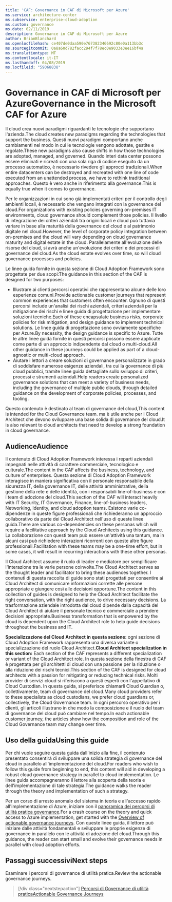 ```yaml
---
title: 'CAF: Governance in CAF di Microsoft per Azure'
ms.service: architecture-center
ms.subservice: enterprise-cloud-adoption
ms.custom: governance
ms.date: 02/11/2019
description: Governance in CAF di Microsoft per Azure
author: BrianBlanchard
ms.openlocfilehash: ce407de0daa590e767382346692c80e0a113bb3c
ms.sourcegitcommit: 0a8a60d782facc294f7f78ec0e9033e3ee16bf4a
ms.translationtype: MT
ms.contentlocale: it-IT
ms.lasthandoff: 04/08/2019
ms.locfileid: "59068838"
---
```

# <a name="governance-in-the-microsoft-caf-for-azure"></a><span data-ttu-id="3dc73-103">Governance in CAF di Microsoft per Azure</span><span class="sxs-lookup"><span data-stu-id="3dc73-103">Governance in the Microsoft CAF for Azure</span></span>

<span data-ttu-id="3dc73-104">Il cloud crea nuovi paradigmi riguardanti le tecnologie che supportano l'azienda.</span><span class="sxs-lookup"><span data-stu-id="3dc73-104">The cloud creates new paradigms regarding the technologies that support the business.</span></span> <span data-ttu-id="3dc73-105">Questi nuovi paradigmi comportano anche cambiamenti nel modo in cui le tecnologie vengono adottate, gestite e regolate.</span><span class="sxs-lookup"><span data-stu-id="3dc73-105">These new paradigms also cause shifts in how those technologies are adopted, managed, and governed.</span></span> <span data-ttu-id="3dc73-106">Quando interi data center possono essere eliminati e ricreati con una sola riga di codice eseguito da un processo automatico, è necessario rivedere gli approcci tradizionali.</span><span class="sxs-lookup"><span data-stu-id="3dc73-106">When entire datacenters can be destroyed and recreated with one line of code executed from an unattended process, we have to rethink traditional approaches.</span></span> <span data-ttu-id="3dc73-107">Questo è vero anche in riferimento alla governance.</span><span class="sxs-lookup"><span data-stu-id="3dc73-107">This is equally true when it comes to governance.</span></span>

<span data-ttu-id="3dc73-108">Per le organizzazioni in cui sono già implementati criteri per il controllo degli ambienti locali, è necessario che vengano integrati con la governance del cloud.</span><span class="sxs-lookup"><span data-stu-id="3dc73-108">For organizations with existing policies governing on-premises IT environments, cloud governance should complement those policies.</span></span> <span data-ttu-id="3dc73-109">Il livello di integrazione dei criteri aziendali tra origini locali e cloud può tuttavia variare in base alla maturità della governance del cloud e al patrimonio digitale nel cloud.</span><span class="sxs-lookup"><span data-stu-id="3dc73-109">However, the level of corporate policy integration between on-premises and the cloud will vary depending on cloud governance maturity and digital estate in the cloud.</span></span> <span data-ttu-id="3dc73-110">Parallelamente all'evoluzione delle risorse del cloud, si avrà anche un'evoluzione dei criteri e dei processi di governance del cloud.</span><span class="sxs-lookup"><span data-stu-id="3dc73-110">As the cloud estate evolves over time, so will cloud governance processes and policies.</span></span>

<span data-ttu-id="3dc73-111">Le linee guida fornite in questa sezione di Cloud Adoption Framework sono progettate per due scopi:</span><span class="sxs-lookup"><span data-stu-id="3dc73-111">The guidance in this section of the CAF is designed for two purposes:</span></span>

* <span data-ttu-id="3dc73-112">Illustrare ai clienti percorsi operativi che rappresentano alcune delle loro esperienze comuni.</span><span class="sxs-lookup"><span data-stu-id="3dc73-112">Provide actionable customer journeys that represent common experiences that customers often encounter.</span></span> <span data-ttu-id="3dc73-113">Ognuno di questi percorsi include un'analisi dei rischi aziendali, criteri aziendali per la mitigazione dei rischi e linee guida di progettazione per implementare soluzioni tecniche.</span><span class="sxs-lookup"><span data-stu-id="3dc73-113">Each of these encapsulate business risks, corporate policies for risk mitigation, and design guidance to implement technical solutions.</span></span> <span data-ttu-id="3dc73-114">Le linee guida di progettazione sono ovviamente specifiche per Azure.</span><span class="sxs-lookup"><span data-stu-id="3dc73-114">By necessity, the design guidance is specific to Azure.</span></span> <span data-ttu-id="3dc73-115">Tutte le altre linee guida fornite in questi percorsi possono essere applicate come parte di un approccio indipendente dal cloud o multi-cloud.</span><span class="sxs-lookup"><span data-stu-id="3dc73-115">All other guidance in these journeys could be applied as part of a cloud-agnostic or multi-cloud approach.</span></span>
* <span data-ttu-id="3dc73-116">Aiutare i lettori a creare soluzioni di governance personalizzate in grado di soddisfare numerose esigenze aziendali, tra cui la governance di più cloud pubblici, tramite linee guida dettagliate sullo sviluppo di criteri, processi e strumenti aziendali.</span><span class="sxs-lookup"><span data-stu-id="3dc73-116">Help readers create personalized governance solutions that can meet a variety of business needs, including the governance of multiple public clouds, through detailed guidance on the development of corporate policies, processes, and tooling.</span></span>

<span data-ttu-id="3dc73-117">Questo contenuto è destinato al team di governance del cloud,</span><span class="sxs-lookup"><span data-stu-id="3dc73-117">This content is intended for the Cloud Governance team.</span></span> <span data-ttu-id="3dc73-118">ma è utile anche per i Cloud Architect che devono sviluppare una base solida di governance del cloud.</span><span class="sxs-lookup"><span data-stu-id="3dc73-118">It is also relevant to cloud architects that need to develop a strong foundation in cloud governance.</span></span>

## <a name="audience"></a><span data-ttu-id="3dc73-119">Audience</span><span class="sxs-lookup"><span data-stu-id="3dc73-119">Audience</span></span>

<span data-ttu-id="3dc73-120">Il contenuto di Cloud Adoption Framework interessa i reparti aziendali impegnati nelle attività di carattere commerciale, tecnologico e culturale.</span><span class="sxs-lookup"><span data-stu-id="3dc73-120">The content in the CAF affects the business, technology, and culture of enterprises.</span></span> <span data-ttu-id="3dc73-121">Questa sezione di Cloud Adoption Framework interagisce in maniera significativa con il personale responsabile della sicurezza IT, della governance IT, delle attività amministrative, della gestione della rete e delle identità, con i responsabili line-of-business e con i team di adozione del cloud.</span><span class="sxs-lookup"><span data-stu-id="3dc73-121">This section of the CAF will interact heavily with IT Security, IT Governance, Finance, line-of-business leaders, Networking, Identity, and cloud adoption teams.</span></span> <span data-ttu-id="3dc73-122">Esistono varie co-dipendenze in queste figure professionali che richiederanno un approccio collaborativo da parte dei Cloud Architect nell'uso di queste linee guida.</span><span class="sxs-lookup"><span data-stu-id="3dc73-122">There are various co-dependencies on these personas which will require a facilitative approach by the Cloud Architects using this guidance.</span></span> <span data-ttu-id="3dc73-123">La collaborazione con questi team può essere un'attività una tantum, ma in alcuni casi può richiedere interazioni ricorrenti con queste altre figure professionali.</span><span class="sxs-lookup"><span data-stu-id="3dc73-123">Facilitation with these teams may be a one-time effort, but in some cases, it will result in recurring interactions with these other personas.</span></span>

<span data-ttu-id="3dc73-124">Il Cloud Architect assume il ruolo di leader e mediatore per semplificare l'interazione tra le varie persone coinvolte.</span><span class="sxs-lookup"><span data-stu-id="3dc73-124">The Cloud Architect serves as the thought leader and facilitator to bring these audiences together.</span></span> <span data-ttu-id="3dc73-125">I contenuti di questa raccolta di guide sono stati progettati per consentire ai Cloud Architect di comunicare informazioni corrette alle persone appropriate e giungere così alle decisioni opportune.</span><span class="sxs-lookup"><span data-stu-id="3dc73-125">The content in this collection of guides is designed to help the Cloud Architect facilitate the right conversation, with the right audience, to drive necessary decisions.</span></span> <span data-ttu-id="3dc73-126">La trasformazione aziendale introdotta dal cloud dipende dalla capacità del Cloud Architect di aiutare il personale tecnico e commerciale a prendere decisioni appropriate.</span><span class="sxs-lookup"><span data-stu-id="3dc73-126">Business transformation that is empowered by the cloud is dependent upon the Cloud Architect role to help guide decisions throughout the business and IT.</span></span>

<span data-ttu-id="3dc73-127">**Specializzazione del Cloud Architect in questa sezione:** ogni sezione di Cloud Adoption Framework rappresenta una diversa variante o specializzazione del ruolo Cloud Architect.</span><span class="sxs-lookup"><span data-stu-id="3dc73-127">**Cloud Architect specialization in this section:** Each section of the CAF represents a different specialization or variant of the Cloud Architect role.</span></span> <span data-ttu-id="3dc73-128">In questa sezione della finestra di CAF è progettata per gli architetti di cloud con una passione per la riduzione o alla riduzione dei rischi tecnici.</span><span class="sxs-lookup"><span data-stu-id="3dc73-128">This section of the CAF is designed for cloud architects with a passion for mitigating or reducing technical risks.</span></span> <span data-ttu-id="3dc73-129">Molti provider di servizi cloud si riferiscono a questi esperti con l'appellativo di Cloud Custodian. In questa guida, si preferisce chiamarli Cloud Guardian o, collettivamente, team di governance del cloud.</span><span class="sxs-lookup"><span data-stu-id="3dc73-129">Many cloud providers refer to these specialists as cloud custodians, we prefer cloud guardians or, collectively, the Cloud Governance team.</span></span> <span data-ttu-id="3dc73-130">In ogni percorso operativo per i clienti, gli articoli illustrano in che modo la composizione e il ruolo del team di governance del cloud può cambiare nel tempo.</span><span class="sxs-lookup"><span data-stu-id="3dc73-130">In each actionable customer journey, the articles show how the composition and role of the Cloud Governance team may change over time.</span></span>

## <a name="using-this-guide"></a><span data-ttu-id="3dc73-131">Uso della guida</span><span class="sxs-lookup"><span data-stu-id="3dc73-131">Using this guide</span></span>

<span data-ttu-id="3dc73-132">Per chi vuole seguire questa guida dall'inizio alla fine, il contenuto presentato consentirà di sviluppare una solida strategia di governance del cloud in parallelo all'implementazione del cloud.</span><span class="sxs-lookup"><span data-stu-id="3dc73-132">For readers who wish to follow this guide from beginning to end, this content will aid in developing a robust cloud governance strategy in parallel to cloud implementation.</span></span> <span data-ttu-id="3dc73-133">Le linee guida accompagneranno il lettore alla scoperta della teoria e dell'implementazione di tale strategia.</span><span class="sxs-lookup"><span data-stu-id="3dc73-133">The guidance walks the reader through the theory and implementation of such a strategy.</span></span>

<span data-ttu-id="3dc73-134">Per un corso di arresto anomalo del sistema in teoria e all'accesso rapido all'implementazione di Azure, iniziare con il [panoramica dei percorsi di utilità pratica governance](./journeys/overview.md).</span><span class="sxs-lookup"><span data-stu-id="3dc73-134">For a crash course on the theory and quick access to Azure implementation, get started with the [Overview of actionable governance journeys](./journeys/overview.md).</span></span> <span data-ttu-id="3dc73-135">Con queste linee guida, il lettore può iniziare dalle attività fondamentali e sviluppare le proprie esigenze di governance in parallelo con le attività di adozione del cloud.</span><span class="sxs-lookup"><span data-stu-id="3dc73-135">Through this guidance, the reader can start small and evolve their governance needs in parallel with cloud adoption efforts.</span></span>

## <a name="next-steps"></a><span data-ttu-id="3dc73-136">Passaggi successivi</span><span class="sxs-lookup"><span data-stu-id="3dc73-136">Next steps</span></span>

<span data-ttu-id="3dc73-137">Esaminare i percorsi di governance di utilità pratica.</span><span class="sxs-lookup"><span data-stu-id="3dc73-137">Review the actionable governance journeys.</span></span>

> [!div class="nextstepaction"]
> [<span data-ttu-id="3dc73-138">Percorsi di Governance di utilità pratica</span><span class="sxs-lookup"><span data-stu-id="3dc73-138">Actionable Governance Journeys</span></span>](./journeys/overview.md)
